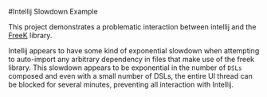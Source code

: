 #Intellij Slowdown Example

This project demonstrates a problematic interaction between intellij and the [FreeK](https://github.com/ProjectSeptemberInc/freek) library.

Intellij appears to have some kind of exponential slowdown when attempting to auto-import any arbitrary dependency in files that make use of the freek library. 
This slowdown appears to be exponential in the number of `DSLs` composed and even with a small number of DSLs, the entire UI thread can be blocked for several minutes, preventing all interaction with Intellij.  
